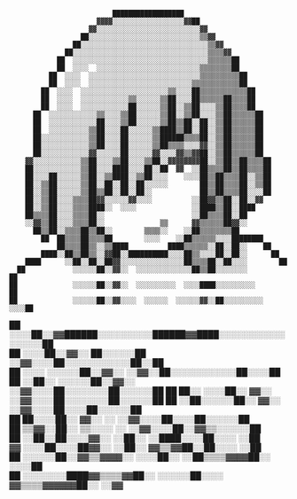                               ██████████████████                                
                          ▓▓▓▓░░░░░░░░░░░░░░░░░░▓▓██                            
                        ▓▓░░░░░░░░░░░░░░░░░░░░░░░░░░▓▓                          
                      ██░░░░░░░░░░░░░░░░░░░░░░░░░░░░▒▒▓▓                        
                    ██░░░░░░░░░░░░░░░░░░░░░░░░░░░░░░░░▒▒▓▓                      
                  ██░░░░░░░░░░░░░░░░░░░░░░░░░░░░░░░░░░▒▒▒▒▓▓                    
                ██  ░░░░░░░░░░░░░░░░░░░░░░░░░░░░░░░░░░▒▒▒▒▒▒██                  
                ██  ░░░░  ░░░░░░░░░░░░░░░░░░░░░░░░░░▒▒▒▒▒▒▒▒██                  
              ██  ░░░░  ░░░░░░░░░░░░░░░░░░░░░░░░░░░░▒▒▒▒▒▒▒▒▒▒██                
              ██  ░░░░  ░░░░░░░░░░░░░░░░░░░░░░░░░░▒▒▒▒▒▒▒▒▒▒▒▒██                
            ██  ░░░░  ░░░░░░░░░░░░░░░░░░░░░░▒▒░░░░██▒▒▒▒▒▒▒▒▒▒▒▒██              
            ██  ░░░░  ░░░░░░░░░░░░▒▒░░░░░░▒▒██░░░░██▒▒▒▒▒▒██▒▒▒▒██              
            ██  ░░░░  ░░░░░░░░░░░░██░░░░░░▒▒██░░▒▒██░░░░▒▒██▒▒▒▒██              
          ██  ░░░░░░░░░░░░▒▒░░░░▒▒██░░░░░░▒▒██░░▒▒██░░░░▒▒██▒▒▒▒▒▒██            
          ██  ░░░░░░░░░░░░██░░░░▒▒██░░░░░░▒▒██▒▒██░░██░░▒▒██▒▒▒▒▒▒██            
          ██  ░░░░░░░░░░▒▒██░░░░██░░░░░░▒▒████▒▒██░░██░░▒▒██▒▒▒▒▒▒██            
          ██░░░░░░░░░░░░▒▒██░░░░██░░░░░░▒▒██████▒▒▒▒██░░▒▒██▒▒▒▒▒▒██            
          ██░░░░░░░░░░░░▒▒██░░░░██░░░░░░▒▒██▒▒▒▒░░░░▓▓░░▒▒██▒▒▒▒▒▒██            
          ██░░░░░░░░░░░░▓▓░░░░░░██░░░░░░▓▓░░░░▓▓▒▒▓▓██░░▒▒██▒▒▒▒▒▒██            
        ▓▓░░░░░░░░░░░░▒▒██░░░░▒▒██░░░░▒▒██░░▓▓▓▓▓▓▓▓██░░▒▒██▒▒██▒▒▒▒██          
        ██░░░░░░░░░░░░▒▒██░░░░████░░░░██░░██  ▓▓  ░░██▒▒▒▒██▒▒██▒▒▒▒██          
        ██░░░░██░░░░░░▒▒██░░▒▒████░░▒▒██░░░░    ░░░░██▒▒██▒▒▒▒██░░▒▒██          
        ██░░▒▒██░░░░░░▒▒██░░██░░██░░██░░░░░░        ██▒▒██▒▒▒▒██░░▒▒██          
        ██░░▒▒██░░░░░░▒▒██▒▒██░░██░░██░░            ██▒▒██▒▒▒▒██░░░░██          
        ██░░▒▒██░░░░▒▒▒▒██▓▓░░░░░░▓▓░░░░          ░░██▓▓▒▒██░░██░░▓▓            
        ██░░▒▒██░░░░▒▒▒▒████░░  ░░░░              ░░████▒▒██░░████              
        ██▒▒▒▒██░░░░▒▒▒▒██░░                      ░░██▒▒▒▒██░░██                
        ░░▓▓▒▒██░░░░▒▒▒▒██░░              ▒▒      ▓▓▒▒▒▒▒▒██▓▓░░                
          ██▒▒██░░▒▒▒▒██▒▒██░░        ▒▒▒▒░░    ░░██▒▒▒▒▒▒▒▒██                  
            ██  ██▒▒▒▒██▒▒▒▒██        ░░░░    ░░██▒▒▒▒▒▒░░░░████████            
                ██▒▒▒▒██▒▒░░▒▒████          ████▒▒▒▒▒▒░░██░░██░░    ██          
            ████░░██▒▒██▒▒░░▓▓██░░██████████░░░░██▒▒░░░░██░░██░░      ██        
        ████      ░░██░░██░░██▓▓░░░░░░░░░░░░░░░░██▒▒▒▒██░░██░░░░        ██      
      ██            ░░░░░░██░░▓▓░░  ░░░░░░░░░░░░░░██▒▒██░░░░░░░░          ██    
    ██              ░░░░░░██░░▓▓░░  ░░░░░░░░░░  ░░░░████░░░░░░░░░░        ██    
    ██              ░░░░░░██░░▓▓░░░░  ░░░░░░  ░░░░░░▓▓░░██░░░░░░░░░░    ░░░░██  
  ██                ░░░░██░░▓▓██████░░░░░░░░░░██████▓▓████░░░░░░░░░░░░░░░░░░██  
  ██                ░░░░██░░▓▓░░    ██░░░░░░██    ░░▓▓░░░░██░░░░░░░░░░░░██░░██  
  ██    ░░░░      ░░░░░░██░░▓▓░░                    ░░▓▓░░██░░░░░░░░░░░░██░░░░██
  ██    ░░██░░  ░░░░░░██░░▓▓░░                      ░░▓▓░░░░██░░░░░░░░██░░░░░░██
  ██      ██░░  ░░░░██░░  ▓▓░░                      ░░▓▓░░░░██░░░░░░░░██░░░░░░██
  ██      ░░██░░░░░░██░░  ▓▓░░                        ░░▓▓░░░░██░░░░██░░░░░░██  
  ██        ██░░░░██░░    ▓▓░░            ░░          ░░▓▓░░░░██░░░░██░░░░░░██  
  ██        ▒▒▓▓░░██░░  ▒▒░░░░            ░░          ░░▓▓░░░░██░░▓▓▒▒░░░░░░██  
  ██        ░░██░░██░░░░▓▓░░            ░░██░░        ░░████░░░░██░░░░  ░░██    
▓▓          ░░░░██░░░░██▓▓░░            ░░██░░        ▓▓▒▒▓▓██░░██░░░░  ░░██    
██        ░░░░░░██░░▓▓▒▒▓▓▓▓░░        ░░░░██░░      ░░██▒▒▒▒▓▓▓▓██░░  ░░░░██    
██      ░░░░░░░░████▓▓▒▒▒▒▓▓██░░    ░░░░░░██░░░░    ▓▓▒▒▒▒▓▓▓▓▓▓██░░  ░░▓▓      


